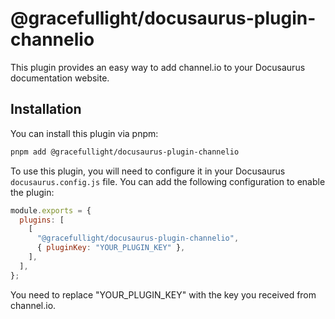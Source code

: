 # @gracefullight/docusaurus-plugin-channelio

This plugin provides an easy way to add channel.io to your Docusaurus documentation website.

## Installation

You can install this plugin via pnpm:

```bash
pnpm add @gracefullight/docusaurus-plugin-channelio
```

To use this plugin, you will need to configure it in your Docusaurus `docusaurus.config.js` file. You can add the following configuration to enable the plugin:

```js
module.exports = {
  plugins: [
    [
      "@gracefullight/docusaurus-plugin-channelio",
      { pluginKey: "YOUR_PLUGIN_KEY" },
    ],
  ],
};
```

You need to replace "YOUR_PLUGIN_KEY" with the key you received from channel.io.
